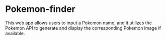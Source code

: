 # Pokemon-finder
This web app allows users to input a Pokemon name, and it utilizes the Pokemon API to generate and display the corresponding Pokemon image if available. 
